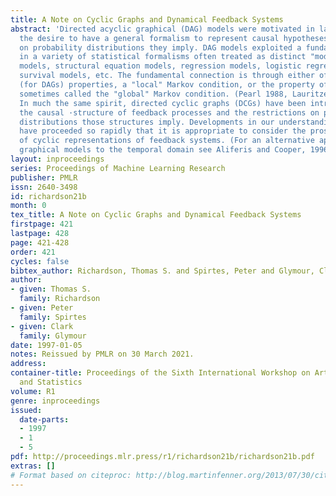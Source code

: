 ```yaml
---
title: A Note on Cyclic Graphs and Dynamical Feedback Systems
abstract: 'Directed acyclic graphical (DAG) models were motivated in large part by
  the desire to have a general formalism to represent causal hypotheses and the restrictions
  on probability distributions they imply. DAG models exploited a fundamental kinship
  in a variety of statistical formalisms often treated as distinct "models": factor
  models, structural equation models, regression models, logistic regression models,
  survival models, etc. The fundamental connection is through either of two equivalent
  (for DAGs) properties, a "local" Markov condition, or the property of d-separation,
  sometimes called the "global" Markov condition. (Pearl 1988, Lauritzen et al. 1990).
  In much the same spirit, directed cyclic graphs (DCGs) have been introduced to represent
  the causal ·structure of feedback processes and the restrictions on probability
  distributions those structures imply. Developments in our understanding of DCGs
  have proceeded so rapidly that it is appropriate to consider the prospects and limitations
  of cyclic representations of feedback systems. (For an alternative approach to extending
  graphical models to the temporal domain see Aliferis and Cooper, 1996)'
layout: inproceedings
series: Proceedings of Machine Learning Research
publisher: PMLR
issn: 2640-3498
id: richardson21b
month: 0
tex_title: A Note on Cyclic Graphs and Dynamical Feedback Systems
firstpage: 421
lastpage: 428
page: 421-428
order: 421
cycles: false
bibtex_author: Richardson, Thomas S. and Spirtes, Peter and Glymour, Clark
author:
- given: Thomas S.
  family: Richardson
- given: Peter
  family: Spirtes
- given: Clark
  family: Glymour
date: 1997-01-05
notes: Reissued by PMLR on 30 March 2021.
address:
container-title: Proceedings of the Sixth International Workshop on Artificial Intelligence
  and Statistics
volume: R1
genre: inproceedings
issued:
  date-parts:
  - 1997
  - 1
  - 5
pdf: http://proceedings.mlr.press/r1/richardson21b/richardson21b.pdf
extras: []
# Format based on citeproc: http://blog.martinfenner.org/2013/07/30/citeproc-yaml-for-bibliographies/
---
```

